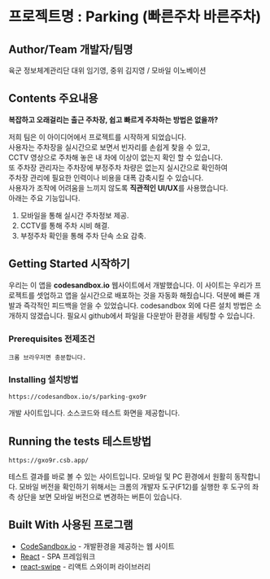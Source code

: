 # 프로젝트명 : Parking (빠른주차 바른주차)
 

## Author/Team 개발자/팀명
육군 정보체계관리단 대위 임기영, 중위 김지영 / 모바일 이노베이션

## Contents 주요내용
**복잡하고 오래걸리는 출근 주차장, 쉽고 빠르게 주차하는 방법은 없을까?**    

저희 팀은 이 아이디어에서 프로젝트를 시작하게 되었습니다.   
사용자는 주차장을 실시간으로 보면서 빈자리를 손쉽게 찾을 수 있고,  
CCTV 영상으로 주차해 놓은 내 차에 이상이 없는지 확인 할 수 있습니다.  
또 주차장 관리자는 주차장에 부정주차 차량은 없는지 실시간으로 확인하여  
주차장 관리에 필요한 인력이나 비용을 대폭 감축시킬 수 있습니다.  
사용자가 조작에 어려움을 느끼지 않도록 **직관적인 UI/UX**를 사용했습니다.  
아래는 주요 기능입니다.  

1. 모바일을 통해 실시간 주차정보 제공.  
2. CCTV를 통해 주차 시비 해결.  
3. 부정주차 확인을 통해 주차 단속 소요 감축.


## Getting Started 시작하기
우리는 이 앱을 **codesandbox.io** 웹사이트에서 개발했습니다.
이 사이트는 우리가 프로젝트를 셋업하고 앱을 실시간으로 배포하는 것을 자동화 해줬습니다.
덕분에 빠른 개발과 즉각적인 피드백을 얻을 수 있었습니다.
codesandbox 외에 다른 설치 방법은 소개하지 않겠습니다.
필요시 github에서 파일을 다운받아 환경을 세팅할 수 있습니다.

### Prerequisites 전제조건
```
크롬 브라우저면 충분합니다.
```

### Installing 설치방법
```
https://codesandbox.io/s/parking-gxo9r
```
개발 사이트입니다. 소스코드와 테스트 화면을 제공합니다.

## Running the tests 테스트방법
```
https://gxo9r.csb.app/
```
테스트 결과를 바로 볼 수 있는 사이트입니다. 
모바일 및 PC 환경에서 원활히 동작합니다.
모바일 버전을 확인하기 위해서는 크롬의 개발자 도구(F12)를 실행한 후 
도구의 좌측 상단을 보면 모바일 버전으로 변경하는 버튼이 있습니다.

## Built With 사용된 프로그램
* [CodeSandbox.io](https://codesandbox.io/) - 개발환경을 제공하는 웹 사이트
* [React](https://reactjs-kr.firebaseapp.com/) - SPA 프레임워크
* [react-swipe](https://github.com/voronianski/react-swipe) - 리액트 스와이퍼 라이브러리
